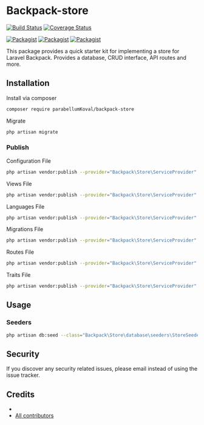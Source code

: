 # Backpack-store

[![Build Status](https://travis-ci.org/parabellumKoval/backpack-store.svg?branch=master)](https://travis-ci.org/parabellumKoval/backpack-store)
[![Coverage Status](https://coveralls.io/repos/github/parabellumKoval/backpack-store/badge.svg?branch=master)](https://coveralls.io/github/parabellumKoval/backpack-store?branch=master)

[![Packagist](https://img.shields.io/packagist/v/parabellumKoval/backpack-store.svg)](https://packagist.org/packages/parabellumKoval/backpack-store)
[![Packagist](https://poser.pugx.org/parabellumKoval/backpack-store/d/total.svg)](https://packagist.org/packages/parabellumKoval/backpack-store)
[![Packagist](https://img.shields.io/packagist/l/parabellumKoval/backpack-store.svg)](https://packagist.org/packages/parabellumKoval/backpack-store)

This package provides a quick starter kit for implementing a store for Laravel Backpack. Provides a database, CRUD interface, API routes and more.

## Installation

Install via composer
```bash
composer require parabellumKoval/backpack-store
```

Migrate
```bash
php artisan migrate
```

### Publish

Configuration File
```bash
php artisan vendor:publish --provider="Backpack\Store\ServiceProvider" --tag="config"
```

Views File
```bash
php artisan vendor:publish --provider="Backpack\Store\ServiceProvider" --tag="views"
```

Languages File
```bash
php artisan vendor:publish --provider="Backpack\Store\ServiceProvider" --tag="langs"
```

Migrations File
```bash
php artisan vendor:publish --provider="Backpack\Store\ServiceProvider" --tag="migrations"
```

Routes File
```bash
php artisan vendor:publish --provider="Backpack\Store\ServiceProvider" --tag="routes"
```

Traits File
```bash
php artisan vendor:publish --provider="Backpack\Store\ServiceProvider" --tag="traits"
```

## Usage

### Seeders
```bash
php artisan db:seed --class="Backpack\Store\database\seeders\StoreSeeder"
```

## Security

If you discover any security related issues, please email 
instead of using the issue tracker.

## Credits

- [](https://github.com/parabellumKoval/backpack-store)
- [All contributors](https://github.com/parabellumKoval/backpack-store/graphs/contributors)
